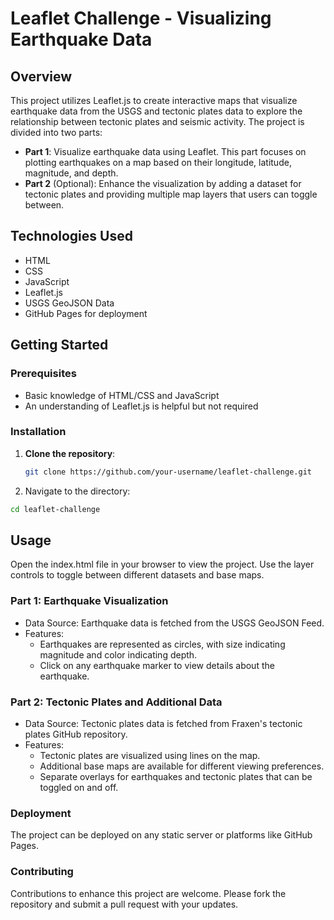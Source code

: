 # Leaflet Challenge - Visualizing Earthquake Data

## Overview
This project utilizes Leaflet.js to create interactive maps that visualize earthquake data from the USGS and tectonic plates data to explore the relationship between tectonic plates and seismic activity. The project is divided into two parts:

- **Part 1**: Visualize earthquake data using Leaflet. This part focuses on plotting earthquakes on a map based on their longitude, latitude, magnitude, and depth.
- **Part 2** (Optional): Enhance the visualization by adding a dataset for tectonic plates and providing multiple map layers that users can toggle between.

## Technologies Used
- HTML
- CSS
- JavaScript
- Leaflet.js
- USGS GeoJSON Data
- GitHub Pages for deployment

## Getting Started

### Prerequisites
- Basic knowledge of HTML/CSS and JavaScript
- An understanding of Leaflet.js is helpful but not required

### Installation
1. **Clone the repository**:  
   ```bash
   git clone https://github.com/your-username/leaflet-challenge.git
2. Navigate to the directory:
  ```bash
  cd leaflet-challenge
  ```
## Usage
Open the index.html file in your browser to view the project. Use the layer controls to toggle between different datasets and base maps.

### Part 1: Earthquake Visualization
- Data Source: Earthquake data is fetched from the USGS GeoJSON Feed.
- Features:
   - Earthquakes are represented as circles, with size indicating magnitude and color indicating depth.
   - Click on any earthquake marker to view details about the earthquake.
### Part 2: Tectonic Plates and Additional Data
- Data Source: Tectonic plates data is fetched from Fraxen's tectonic plates GitHub repository.
- Features:
   - Tectonic plates are visualized using lines on the map.
   - Additional base maps are available for different viewing preferences.
   - Separate overlays for earthquakes and tectonic plates that can be toggled on and off.

### Deployment
The project can be deployed on any static server or platforms like GitHub Pages.
### Contributing
Contributions to enhance this project are welcome. Please fork the repository and submit a pull request with your updates.
